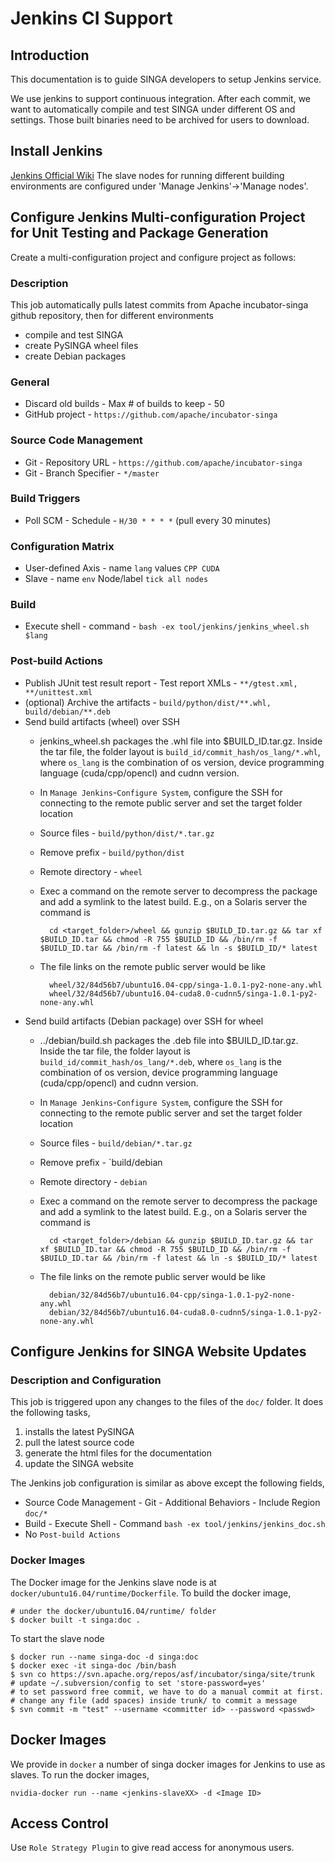 # Jenkins CI Support

## Introduction
This documentation is to guide SINGA developers to setup Jenkins service.

We use jenkins to support continuous integration.
After each commit, we want to automatically compile and test SINGA
under different OS and settings.
Those built binaries need to be archived for users to download.

## Install Jenkins
[Jenkins Official Wiki](https://wiki.jenkins-ci.org/display/JENKINS/Installing+Jenkins)
The slave nodes for running different building environments are configured under 'Manage Jenkins'->'Manage nodes'.

## Configure Jenkins Multi-configuration Project for Unit Testing and Package Generation
Create a multi-configuration project and configure project as follows:

### Description
This job automatically pulls latest commits from Apache incubator-singa github repository, then for different environments
* compile and test SINGA
* create PySINGA wheel files
* create Debian packages

### General
  * Discard old builds - Max # of builds to keep - 50
  * GitHub project - ``https://github.com/apache/incubator-singa``

### Source Code Management
  * Git - Repository URL - ``https://github.com/apache/incubator-singa``
  * Git - Branch Specifier - ``*/master``

### Build Triggers
  * Poll SCM - Schedule - ``H/30 * * * *`` (pull every 30 minutes)

### Configuration Matrix
  * User-defined Axis - name ``lang`` values ``CPP CUDA``
  * Slave - name ``env`` Node/label ``tick all nodes``

### Build
  * Execute shell - command - ``bash -ex tool/jenkins/jenkins_wheel.sh $lang``

### Post-build Actions
  * Publish JUnit test result report - Test report XMLs - ``**/gtest.xml, **/unittest.xml``
  * (optional) Archive the artifacts - ``build/python/dist/**.whl, build/debian/**.deb``
  * Send build artifacts (wheel) over SSH
    * jenkins_wheel.sh packages the .whl file into $BUILD_ID.tar.gz. Inside the tar file,
      the folder layout is `build_id/commit_hash/os_lang/*.whl`, where `os_lang` is the combination of os version, device programming language (cuda/cpp/opencl) and cudnn version.
    * In `Manage Jenkins`-`Configure System`, configure the SSH for connecting to the remote public server and set the target folder location
    * Source files - `build/python/dist/*.tar.gz`
    * Remove prefix - `build/python/dist`
    * Remote directory - `wheel`
    * Exec a command on the remote server to decompress the package and add a symlink to the latest build. E.g., on a Solaris server the command is

            cd <target_folder>/wheel && gunzip $BUILD_ID.tar.gz && tar xf $BUILD_ID.tar && chmod -R 755 $BUILD_ID && /bin/rm -f $BUILD_ID.tar && /bin/rm -f latest && ln -s $BUILD_ID/* latest

    * The file links on the remote public server would be like

            wheel/32/84d56b7/ubuntu16.04-cpp/singa-1.0.1-py2-none-any.whl
            wheel/32/84d56b7/ubuntu16.04-cuda8.0-cudnn5/singa-1.0.1-py2-none-any.whl

  * Send build artifacts (Debian package) over SSH for wheel
    * ../debian/build.sh packages the .deb file into $BUILD_ID.tar.gz. Inside the tar file,
      the folder layout is `build_id/commit_hash/os_lang/*.deb`, where `os_lang` is the combination of os version, device programming language (cuda/cpp/opencl) and cudnn version.
    * In `Manage Jenkins`-`Configure System`, configure the SSH for connecting to the remote public server and set the target folder location
    * Source files - `build/debian/*.tar.gz`
    * Remove prefix - `build/debian
    * Remote directory - `debian`
    * Exec a command on the remote server to decompress the package and add a symlink to the latest build. E.g., on a Solaris server the command is

            cd <target_folder>/debian && gunzip $BUILD_ID.tar.gz && tar xf $BUILD_ID.tar && chmod -R 755 $BUILD_ID && /bin/rm -f $BUILD_ID.tar && /bin/rm -f latest && ln -s $BUILD_ID/* latest

    * The file links on the remote public server would be like

            debian/32/84d56b7/ubuntu16.04-cpp/singa-1.0.1-py2-none-any.whl
            debian/32/84d56b7/ubuntu16.04-cuda8.0-cudnn5/singa-1.0.1-py2-none-any.whl

## Configure Jenkins for SINGA Website Updates

### Description and Configuration

This job is triggered upon any changes to the files of the `doc/` folder.
It does the following tasks,

1. installs the latest PySINGA
2. pull the latest source code
3. generate the html files for the documentation
4. update the SINGA website

The Jenkins job configuration is similar as above except the following fields,

* Source Code Management - Git - Additional Behaviors - Include Region `doc/*`
* Build - Execute Shell - Command `bash -ex tool/jenkins/jenkins_doc.sh`
* No `Post-build Actions`

### Docker Images

The Docker image for the Jenkins slave node is at `docker/ubuntu16.04/runtime/Dockerfile`.
To build the docker image,

    # under the docker/ubuntu16.04/runtime/ folder
    $ docker built -t singa:doc .

To start the slave node

    $ docker run --name singa-doc -d singa:doc
    $ docker exec -it singa-doc /bin/bash
    $ svn co https://svn.apache.org/repos/asf/incubator/singa/site/trunk
    # update ~/.subversion/config to set 'store-password=yes'
    # to set password free commit, we have to do a manual commit at first.
    # change any file (add spaces) inside trunk/ to commit a message
    $ svn commit -m "test" --username <committer id> --password <passwd>

## Docker Images
We provide in `docker` a number of singa docker images for Jenkins to use as slaves.
To run the docker images,

    nvidia-docker run --name <jenkins-slaveXX> -d <Image ID>

## Access Control
Use `Role Strategy Plugin` to give read access for anonymous users.
